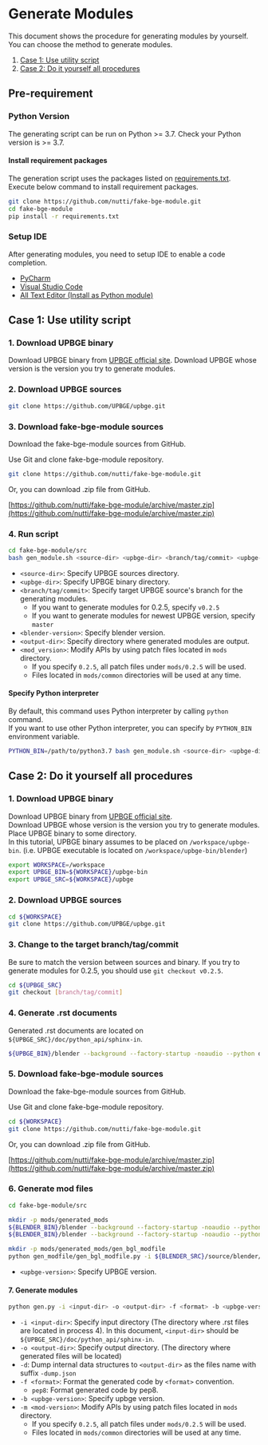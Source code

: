 <!-- markdownlint-disable MD024 -->

# Generate Modules

This document shows the procedure for generating modules by yourself.  
You can choose the method to generate modules.

1. [Case 1: Use utility script](#case-1-use-utility-script)
2. [Case 2: Do it yourself all procedures](#case-2-do-it-yourself-all-procedures)

## Pre-requirement

### Python Version

The generating script can be run on Python >= 3.7.
Check your Python version is >= 3.7.

#### Install requirement packages

The generation script uses the packages listed on
[requirements.txt](../requirements.txt).  
Execute below command to install requirement packages.

```bash
git clone https://github.com/nutti/fake-bge-module.git
cd fake-bge-module
pip install -r requirements.txt
```

### Setup IDE

After generating modules, you need to setup IDE to enable a code completion.

* [PyCharm](docs/setup_pycharm.md)
* [Visual Studio Code](docs/setup_visual_studio_code.md)
* [All Text Editor (Install as Python module)](docs/setup_all_text_editor.md)

## Case 1: Use utility script

### 1. Download UPBGE binary

Download UPBGE binary from [UPBGE official site](https://upbge.org/).
Download UPBGE whose version is the version you try to generate modules.

### 2. Download UPBGE sources

```bash
git clone https://github.com/UPBGE/upbge.git
```

### 3. Download fake-bge-module sources

Download the fake-bge-module sources from GitHub.

Use Git and clone fake-bge-module repository.

```bash
git clone https://github.com/nutti/fake-bge-module.git
```

Or, you can download .zip file from GitHub.

[https://github.com/nutti/fake-bge-module/archive/master.zip](https://github.com/nutti/fake-bge-module/archive/master.zip)

### 4. Run script

<!-- markdownlint-disable MD013 -->
```bash
cd fake-bge-module/src
bash gen_module.sh <source-dir> <upbge-dir> <branch/tag/commit> <upbge-version> <output-dir> <mod-version>
```
<!-- markdownlint-enable MD013 -->

* `<source-dir>`: Specify UPBGE sources directory.
* `<upbge-dir>`: Specify UPBGE binary directory.
* `<branch/tag/commit>`: Specify target UPBGE source's branch for the
  generating modules.
  * If you want to generate modules for 0.2.5, specify `v0.2.5`
  * If you want to generate modules for newest UPBGE version, specify `master`
* `<blender-version>`: Specify blender version.
* `<output-dir>`: Specify directory where generated modules are output.
* `<mod_version>`: Modify APIs by using patch files located in `mods` directory.
  * If you specify `0.2.5`, all patch files under `mods/0.2.5` will be used.
  * Files located in `mods/common` directories will be used at any time.

#### Specify Python interpreter

By default, this command uses Python interpreter by calling `python` command.  
If you want to use other Python interpreter, you can specify by `PYTHON_BIN`
environment variable.

<!-- markdownlint-disable MD013 -->
```bash
PYTHON_BIN=/path/to/python3.7 bash gen_module.sh <source-dir> <upbge-dir> <branch/tag/commit> <output-dir> <mod-version>
```
<!-- markdownlint-enable MD013 -->

## Case 2: Do it yourself all procedures

### 1. Download UPBGE binary

Download UPBGE binary from [UPBGE official site](https://upbge.org/).  
Download UPBGE whose version is the version you try to generate modules.  
Place UPBGE binary to some directory.  
In this tutorial, UPBGE binary assumes to be placed on `/workspace/upbge-bin`.
(i.e. UPBGE executable is located on `/workspace/upbge-bin/blender`)

```bash
export WORKSPACE=/workspace
export UPBGE_BIN=${WORKSPACE}/upbge-bin
export UPBGE_SRC=${WORKSPACE}/upbge
```

### 2. Download UPBGE sources

```bash
cd ${WORKSPACE}
git clone https://github.com/UPBGE/upbge.git
```

### 3. Change to the target branch/tag/commit

Be sure to match the version between sources and binary.
If you try to generate modules for 0.2.5, you should use `git checkout v0.2.5`.

```bash
cd ${UPBGE_SRC}
git checkout [branch/tag/commit]
```

### 4. Generate .rst documents

Generated .rst documents are located on `${UPBGE_SRC}/doc/python_api/sphinx-in`.

<!-- markdownlint-disable MD013 -->
```bash
${UPBGE_BIN}/blender --background --factory-startup -noaudio --python doc/python_api/sphinx_doc_gen.py
```
<!-- markdownlint-enable MD013 -->

### 5. Download fake-bge-module sources

Download the fake-bge-module sources from GitHub.

Use Git and clone fake-bge-module repository.

```bash
cd ${WORKSPACE}
git clone https://github.com/nutti/fake-bge-module.git
```

Or, you can download .zip file from GitHub.

[https://github.com/nutti/fake-bge-module/archive/master.zip](https://github.com/nutti/fake-bge-module/archive/master.zip)

### 6. Generate mod files

<!-- markdownlint-disable MD013 -->
```bash
cd fake-bge-module/src

mkdir -p mods/generated_mods
${BLENDER_BIN}/blender --background --factory-startup -noaudio --python-exit-code 1 --python gen_modfile/gen_external_modules_modfile.py -- -m addon_utils -o mods/generated_mods/gen_modules_modfile
${BLENDER_BIN}/blender --background --factory-startup -noaudio --python-exit-code 1 --python gen_modfile/gen_external_modules_modfile.py -- -m keyingsets_builtins -a -o mods/generated_mods/gen_startup_modfile

mkdir -p mods/generated_mods/gen_bgl_modfile
python gen_modfile/gen_bgl_modfile.py -i ${BLENDER_SRC}/source/blender/python/generic/bgl.c -o mods/generated_mods/gen_bgl_modfile/bgl.json
```
<!-- markdownlint-enable MD013 -->

* `<upbge-version>`: Specify UPBGE version.

#### 7. Generate modules

<!-- markdownlint-disable MD013 -->
```bash
python gen.py -i <input-dir> -o <output-dir> -f <format> -b <upbge-version> -m <mod-version>
```
<!-- markdownlint-enable MD013 -->

* `-i <input-dir>`: Specify input directory (The directory where .rst files are
  located in process 4). In this document, `<input-dir>` should be
  `${UPBGE_SRC}/doc/python_api/sphinx-in`.
* `-o <output-dir>`: Specify output directory. (The directory where generated
  files will be located)
* `-d`: Dump internal data structures to `<output-dir>` as the files name with
  suffix `-dump.json`
* `-f <format>`: Format the generated code by `<format>` convention.
  * `pep8`: Format generated code by pep8.
* `-b <upbge-version>`: Specify upbge version.
* `-m <mod-version>`: Modify APIs by using patch files located in `mods` directory.
  * If you specify `0.2.5`, all patch files under `mods/0.2.5` will be used.
  * Files located in `mods/common` directories will be used at any time.
